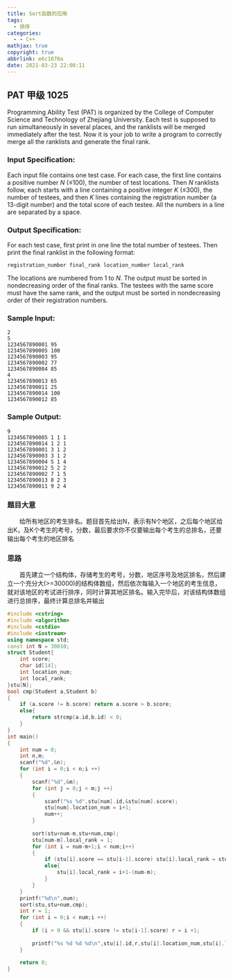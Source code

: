 ```yaml
---
title: Sort函数的应用
tags:
  - 排序
categories:
  - - C++
mathjax: true
copyright: true
abbrlink: e6c1070a
date: 2021-03-23 22:00:11
---
```


## PAT 甲级 1025

<!--more-->

Programming Ability Test (PAT) is organized by the College of Computer Science and Technology of Zhejiang University. Each test is supposed to run simultaneously in several places, and the ranklists will be merged immediately after the test. Now it is your job to write a program to correctly merge all the ranklists and generate the final rank.

### Input Specification:

Each input file contains one test case. For each case, the first line contains a positive number *N* (≤100), the number of test locations. Then *N* ranklists follow, each starts with a line containing a positive integer *K* (≤300), the number of testees, and then *K* lines containing the registration number (a 13-digit number) and the total score of each testee. All the numbers in a line are separated by a space.

### Output Specification:

For each test case, first print in one line the total number of testees. Then print the final ranklist in the following format:

```
registration_number final_rank location_number local_rank
```

The locations are numbered from 1 to *N*. The output must be sorted in nondecreasing order of the final ranks. The testees with the same score must have the same rank, and the output must be sorted in nondecreasing order of their registration numbers.

### Sample Input:

```in
2
5
1234567890001 95
1234567890005 100
1234567890003 95
1234567890002 77
1234567890004 85
4
1234567890013 65
1234567890011 25
1234567890014 100
1234567890012 85
```

### Sample Output:

```out
9
1234567890005 1 1 1
1234567890014 1 2 1
1234567890001 3 1 2
1234567890003 3 1 2
1234567890004 5 1 4
1234567890012 5 2 2
1234567890002 7 1 5
1234567890013 8 2 3
1234567890011 9 2 4
```

### 题目大意

  给所有地区的考生排名。题目首先给出N，表示有N个地区，之后每个地区给出K，及K个考生的考号，分数，最后要求你不仅要输出每个考生的总排名，还要输出每个考生的地区排名

### 思路

  首先建立一个结构体，存储考生的考号，分数，地区序号及地区排名，然后建立一个充分大(>=30000)的结构体数组，然后依次每输入一个地区的考生信息，就对该地区的考试进行排序，同时计算其地区排名。输入完毕后，对该结构体数组进行总排序，最终计算总排名并输出

```c++
#include <cstring>
#include <algorithm>
#include <cstdio>
#include <iostream>
using namespace std;
const int N = 30010;
struct Student{
    int score;
    char id[14];
    int location_num;
    int local_rank;
}stu[N];
bool cmp(Student a,Student b)
{
    if (a.score != b.score) return a.score > b.score;
    else{
        return strcmp(a.id,b.id) < 0;
    }
}
int main()
{
    int num = 0;
    int n,m;
    scanf("%d",&n);
    for (int i = 0;i < n;i ++)
    {
        scanf("%d",&m);
        for (int j = 0;j < m;j ++)
        {
            scanf("%s %d",stu[num].id,&stu[num].score);
            stu[num].location_num = i+1;
            num++;
        }
        
        sort(stu+num-m,stu+num,cmp);
        stu[num-m].local_rank = 1;
        for (int i = num-m+1;i < num;i++)
        {
            if (stu[i].score == stu[i-1].score) stu[i].local_rank = stu[i-1].local_rank;
            else{
                stu[i].local_rank = i+1-(num-m);
            }
        }
    }
    printf("%d\n",num);
    sort(stu,stu+num,cmp);
    int r = 1;
    for (int i = 0;i < num;i ++)
    {
        if (i > 0 && stu[i].score != stu[i-1].score) r = i +1;
        
        printf("%s %d %d %d\n",stu[i].id,r,stu[i].location_num,stu[i].local_rank);
    }
    
    return 0;
}
```
